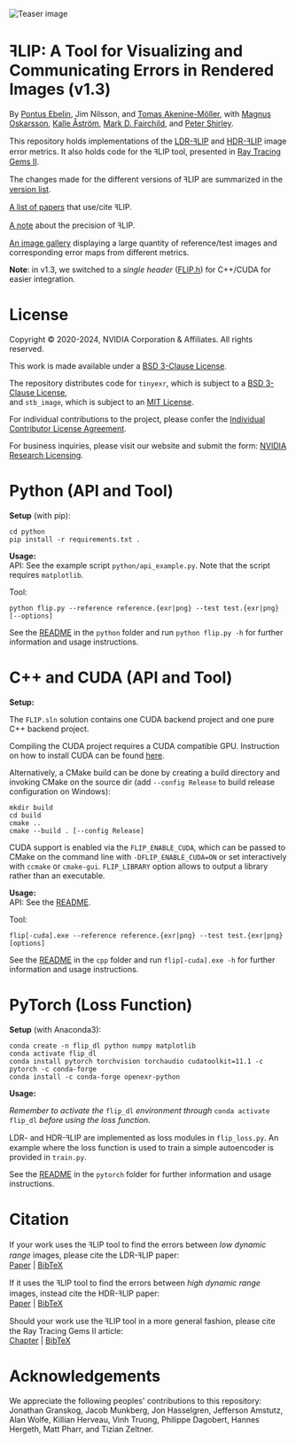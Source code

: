 ![Teaser image](images/teaser.png "Teaser image")

# ꟻLIP: A Tool for Visualizing and Communicating Errors in Rendered Images (v1.3)
By
[Pontus Ebelin](https://research.nvidia.com/person/pontus-ebelin),
Jim Nilsson,
and
[Tomas Akenine-Möller](https://research.nvidia.com/person/tomas-akenine-m%C3%B6ller),
with
[Magnus Oskarsson](https://www1.maths.lth.se/matematiklth/personal/magnuso/),
[Kalle Åström](https://www.maths.lu.se/staff/kalleastrom/),
[Mark D. Fairchild](https://www.rit.edu/directory/mdfpph-mark-fairchild),
and
[Peter Shirley](https://research.nvidia.com/person/peter-shirley).

This repository holds implementations of the [LDR-ꟻLIP](https://research.nvidia.com/publication/2020-07_FLIP)
and [HDR-ꟻLIP](https://research.nvidia.com/publication/2021-05_HDR-FLIP) image error metrics.
It also holds code for the ꟻLIP tool, presented in [Ray Tracing Gems II](https://www.realtimerendering.com/raytracinggems/rtg2/index.html).

The changes made for the different versions of ꟻLIP are summarized in the [version list](misc/versionList.md).

[A list of papers](misc/papersUsingFLIP.md) that use/cite ꟻLIP.

[A note](misc/precision.md) about the precision of ꟻLIP.

[An image gallery](https://research.nvidia.com/node/3525) displaying a large quantity of reference/test images and corresponding error maps from
different metrics.

**Note**: in v1.3, we switched to a *single header* ([FLIP.h](https://github.com/NVlabs/flip/blob/singleheader_WIP/cpp/FLIP.h)) for C++/CUDA for easier integration.

# License

Copyright © 2020-2024, NVIDIA Corporation & Affiliates. All rights reserved.

This work is made available under a [BSD 3-Clause License](misc/LICENSE.md).

The repository distributes code for `tinyexr`, which is subject to a [BSD 3-Clause License](misc/LICENSE-third-party.md#bsd-3-clause-license),<br>
and `stb_image`, which is subject to an [MIT License](misc/LICENSE-third-party.md#mit-license).

For individual contributions to the project, please confer the [Individual Contributor License Agreement](misc/CLA.md).

For business inquiries, please visit our website and submit the form: [NVIDIA Research Licensing](https://www.nvidia.com/en-us/research/inquiries/).

# Python (API and Tool)
**Setup** (with pip):
```
cd python
pip install -r requirements.txt .
```

**Usage:**<br>
API:
See the example script `python/api_example.py`. Note that the script requires `matplotlib`.

Tool:
```
python flip.py --reference reference.{exr|png} --test test.{exr|png} [--options]
```

See the [README](python/README.md) in the `python` folder and run `python flip.py -h` for further information and usage instructions.

# C++ and CUDA (API and Tool)
**Setup:**

The `FLIP.sln` solution contains one CUDA backend project and one pure C++ backend project.

Compiling the CUDA project requires a CUDA compatible GPU. Instruction on how to install CUDA can be found [here](https://docs.nvidia.com/cuda/cuda-installation-guide-microsoft-windows/index.html).

Alternatively, a CMake build can be done by creating a build directory and invoking CMake on the source dir (add `--config Release` to build release configuration on Windows):

```
mkdir build
cd build
cmake ..
cmake --build . [--config Release]
```

CUDA support is enabled via the `FLIP_ENABLE_CUDA`, which can be passed to CMake on the command line with
`-DFLIP_ENABLE_CUDA=ON` or set interactively with `ccmake` or `cmake-gui`.
`FLIP_LIBRARY` option allows to output a library rather than an executable.

**Usage:**<br>
API:
See the [README](cpp/README.md).

Tool:
```
flip[-cuda].exe --reference reference.{exr|png} --test test.{exr|png} [options]
```

See the [README](cpp/README.md) in the `cpp` folder and run `flip[-cuda].exe -h` for further information and usage instructions.

# PyTorch (Loss Function)
**Setup** (with Anaconda3):
```
conda create -n flip_dl python numpy matplotlib
conda activate flip_dl
conda install pytorch torchvision torchaudio cudatoolkit=11.1 -c pytorch -c conda-forge
conda install -c conda-forge openexr-python
```

**Usage:**

*Remember to activate the* `flip_dl` *environment through* `conda activate flip_dl` *before using the loss function.*

LDR- and HDR-ꟻLIP are implemented as loss modules in `flip_loss.py`. An example where the loss function is used to train a simple autoencoder is provided in `train.py`.

See the [README](pytorch/README.md) in the `pytorch` folder for further information and usage instructions.

# Citation
If your work uses the ꟻLIP tool to find the errors between *low dynamic range* images,
please cite the LDR-ꟻLIP paper:<br>
[Paper](https://research.nvidia.com/publication/2020-07_FLIP) | [BibTeX](misc/LDRFLIP.txt)

If it uses the ꟻLIP tool to find the errors between *high dynamic range* images,
instead cite the HDR-ꟻLIP paper:<br>
[Paper](https://research.nvidia.com/publication/2021-05_HDR-FLIP) | [BibTeX](misc/HDRFLIP.txt)

Should your work use the ꟻLIP tool in a more general fashion, please cite the Ray Tracing Gems II article:<br>
[Chapter](https://link.springer.com/chapter/10.1007%2F978-1-4842-7185-8_19) | [BibTeX](misc/FLIP.txt)

# Acknowledgements
We appreciate the following peoples' contributions to this repository:
Jonathan Granskog, Jacob Munkberg, Jon Hasselgren, Jefferson Amstutz, Alan Wolfe, Killian Herveau, Vinh Truong, Philippe Dagobert, Hannes Hergeth, Matt Pharr, and Tizian Zeltner.
